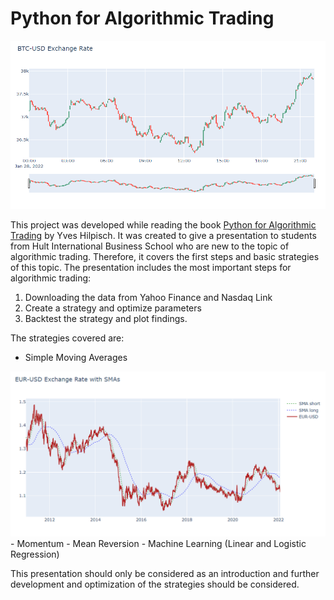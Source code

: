 # Python for Algorithmic Trading

<img src="img/Candlestick.PNG?raw=true"/>


This project was developed while reading the book [Python for Algorithmic Trading](https://www.amazon.de/dp/B08NC8F1WV/ref=dp-kindle-redirect?_encoding=UTF8&btkr=1) by Yves Hilpisch. It was created to give a presentation to students from Hult International Business School who are new to the topic of algorithmic trading. Therefore, it covers the first steps and basic strategies of this topic. The presentation includes the most important steps for algorithmic trading:
1) Downloading the data from Yahoo Finance and Nasdaq Link
2) Create a strategy and optimize parameters
3) Backtest the strategy and plot findings.

The strategies covered are:
- Simple Moving Averages
<img src="img/SMA.PNG?raw=true"/>
- Momentum
- Mean Reversion
- Machine Learning (Linear and Logistic Regression)

This presentation should only be considered as an introduction and further development and optimization of the strategies should be considered. 





